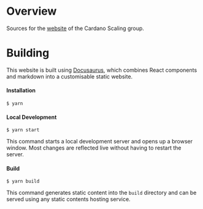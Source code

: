# Overview

Sources for the [website](https://cardano-scaling.org) of the Cardano Scaling group.

# Building

This website is built using [Docusaurus](https://docusaurus.io/), which combines React components and markdown into a customisable static website.

#### Installation

```console
$ yarn
```

#### Local Development

```console
$ yarn start
```

This command starts a local development server and opens up a browser window. Most changes are reflected live without having to restart the server.

#### Build

```console
$ yarn build
```

This command generates static content into the `build` directory and can be served using any static contents hosting service.
